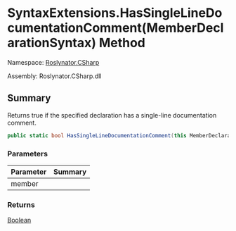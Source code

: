 # SyntaxExtensions\.HasSingleLineDocumentationComment\(MemberDeclarationSyntax\) Method

Namespace: [Roslynator.CSharp](../../README.md)

Assembly: Roslynator\.CSharp\.dll

## Summary

Returns true if the specified declaration has a single\-line documentation comment\.

```csharp
public static bool HasSingleLineDocumentationComment(this MemberDeclarationSyntax member)
```

### Parameters

| Parameter | Summary |
| --------- | ------- |
| member | |

### Returns

[Boolean](https://docs.microsoft.com/en-us/dotnet/api/system.boolean)



